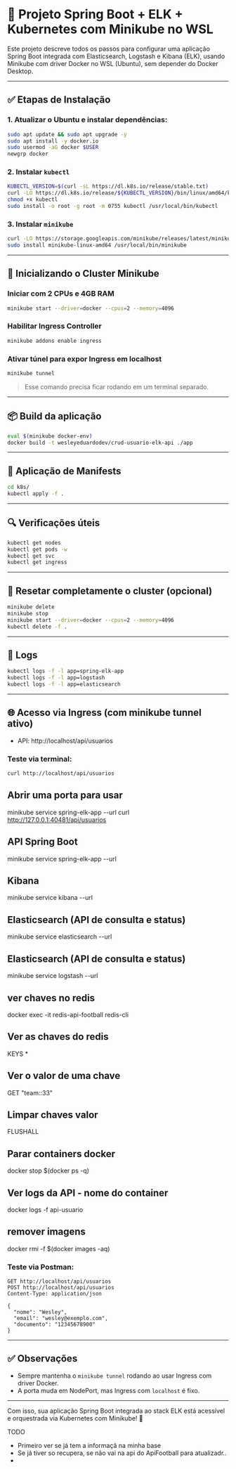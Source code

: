 # 🚀 Projeto Spring Boot + ELK + Kubernetes com Minikube no WSL

Este projeto descreve todos os passos para configurar uma aplicação Spring Boot integrada com Elasticsearch, Logstash e Kibana (ELK), usando Minikube com driver Docker no WSL (Ubuntu), sem depender do Docker Desktop.

---

## ✅ Etapas de Instalação

### 1. Atualizar o Ubuntu e instalar dependências:
```bash
sudo apt update && sudo apt upgrade -y
sudo apt install -y docker.io
sudo usermod -aG docker $USER
newgrp docker
```

### 2. Instalar `kubectl`
```bash
KUBECTL_VERSION=$(curl -sL https://dl.k8s.io/release/stable.txt)
curl -LO https://dl.k8s.io/release/${KUBECTL_VERSION}/bin/linux/amd64/kubectl
chmod +x kubectl
sudo install -o root -g root -m 0755 kubectl /usr/local/bin/kubectl
```

### 3. Instalar `minikube`
```bash
curl -LO https://storage.googleapis.com/minikube/releases/latest/minikube-linux-amd64
sudo install minikube-linux-amd64 /usr/local/bin/minikube
```

---

## 🚀 Inicializando o Cluster Minikube

### Iniciar com 2 CPUs e 4GB RAM
```bash
minikube start --driver=docker --cpus=2 --memory=4096
```

### Habilitar Ingress Controller
```bash
minikube addons enable ingress
```

### Ativar túnel para expor Ingress em localhost
```bash
minikube tunnel
```
> Esse comando precisa ficar rodando em um terminal separado.

---

## 📦 Build da aplicação
```bash
eval $(minikube docker-env)
docker build -t wesleyeduardodev/crud-usuario-elk-api ./app
```

---

## 📂 Aplicação de Manifests
```bash
cd k8s/
kubectl apply -f .
```

---

## 🔍 Verificações úteis
```bash
kubectl get nodes
kubectl get pods -w
kubectl get svc
kubectl get ingress
```

---

## 🧹 Resetar completamente o cluster (opcional)
```bash
minikube delete
minikube stop
minikube start --driver=docker --cpus=2 --memory=4096
kubectl delete -f .
```

---

## 🔧 Logs
```bash
kubectl logs -f -l app=spring-elk-app
kubectl logs -f -l app=logstash
kubectl logs -f -l app=elasticsearch
```

---

## 🌐 Acesso via Ingress (com minikube tunnel ativo)

- API: http://localhost/api/usuarios

### Teste via terminal:
```bash
curl http://localhost/api/usuarios
```

## Abrir uma porta para usar
minikube service spring-elk-app --url
curl http://127.0.0.1:40481/api/usuarios


## API Spring Boot
minikube service spring-elk-app --url

## Kibana
minikube service kibana --url

## Elasticsearch (API de consulta e status)
minikube service elasticsearch --url

## Elasticsearch (API de consulta e status)
minikube service logstash --url

## ver chaves no redis
docker exec -it redis-api-football redis-cli

## Ver as chaves do redis
KEYS *

## Ver o valor de uma chave
GET "team::33"

## Limpar chaves valor
FLUSHALL


## Parar containers docker
docker stop $(docker ps -q)


## Ver logs da API - nome do container
docker logs -f api-usuario

## remover imagens
docker rmi -f $(docker images -aq)

### Teste via Postman:
```
GET http://localhost/api/usuarios
POST http://localhost/api/usuarios
Content-Type: application/json

{
  "nome": "Wesley",
  "email": "wesley@exemplo.com",
  "documento": "12345678900"
}
```

---

## ✅ Observações

- Sempre mantenha o `minikube tunnel` rodando ao usar Ingress com driver Docker.
- A porta muda em NodePort, mas Ingress com `localhost` é fixo.

---

Com isso, sua aplicação Spring Boot integrada ao stack ELK está acessível e orquestrada via Kubernetes com Minikube! 🎉


TODO
- Primeiro ver se já tem a informaçã na minha base 
- Se já tiver so recupera, se não vai na api do ApiFootball para atualizadr..
- 
